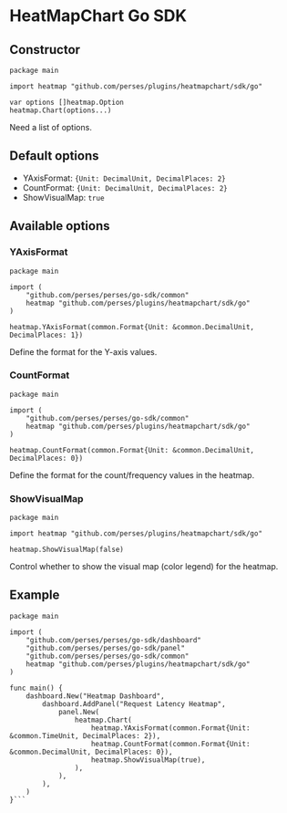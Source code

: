 # HeatMapChart Go SDK

## Constructor

```golang
package main

import heatmap "github.com/perses/plugins/heatmapchart/sdk/go"

var options []heatmap.Option
heatmap.Chart(options...)
```

Need a list of options.

## Default options

- YAxisFormat: `{Unit: DecimalUnit, DecimalPlaces: 2}`
- CountFormat: `{Unit: DecimalUnit, DecimalPlaces: 2}`
- ShowVisualMap: `true`

## Available options

### YAxisFormat

```golang
package main

import (
	"github.com/perses/perses/go-sdk/common"
	heatmap "github.com/perses/plugins/heatmapchart/sdk/go"
)

heatmap.YAxisFormat(common.Format{Unit: &common.DecimalUnit, DecimalPlaces: 1})
```

Define the format for the Y-axis values.

### CountFormat

```golang
package main

import (
	"github.com/perses/perses/go-sdk/common"
	heatmap "github.com/perses/plugins/heatmapchart/sdk/go"
)

heatmap.CountFormat(common.Format{Unit: &common.DecimalUnit, DecimalPlaces: 0})
```

Define the format for the count/frequency values in the heatmap.

### ShowVisualMap

```golang
package main

import heatmap "github.com/perses/plugins/heatmapchart/sdk/go"

heatmap.ShowVisualMap(false)
```

Control whether to show the visual map (color legend) for the heatmap.

## Example

```golang
package main

import (
	"github.com/perses/perses/go-sdk/dashboard"
	"github.com/perses/perses/go-sdk/panel"
	"github.com/perses/perses/go-sdk/common"
	heatmap "github.com/perses/plugins/heatmapchart/sdk/go"
)

func main() {
	dashboard.New("Heatmap Dashboard",
		dashboard.AddPanel("Request Latency Heatmap",
			panel.New(
				heatmap.Chart(
					heatmap.YAxisFormat(common.Format{Unit: &common.TimeUnit, DecimalPlaces: 2}),
					heatmap.CountFormat(common.Format{Unit: &common.DecimalUnit, DecimalPlaces: 0}),
					heatmap.ShowVisualMap(true),
				),
			),
		),
	)
}```
```

